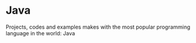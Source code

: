 # Java
Projects, codes and examples makes with the most popular programming language in the world: Java
